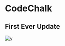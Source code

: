# CodeChalk

## First Ever Update
![y](https://github.com/Harsh4dager/CodeChalk/assets/102403225/b8ab447c-8e86-4e97-ae89-6c54a15238a2)
